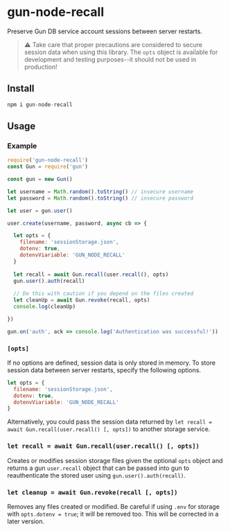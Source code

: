 # gun-node-recall
Preserve Gun DB service account sessions between server restarts. 

> ⚠️ Take care that proper precautions are considered to secure session data when using this library. The `opts` object is available for development and testing purposes--it should not be used in production!

## Install
```js
npm i gun-node-recall
```

## Usage

### Example
```js
require('gun-node-recall')
const Gun = require('gun')

const gun = new Gun()

let username = Math.random().toString() // insecure username
let password = Math.random().toString() // insecure password

let user = gun.user()

user.create(username, password, async cb => {

  let opts = {
    filename: 'sessionStorage.json',
    dotenv: true,
    dotenvViariable: 'GUN_NODE_RECALL'
  }
  
  let recall = await Gun.recall(user.recall(), opts)
  gun.user().auth(recall)
  
  // Do this with caution if you depend on the files created
  let cleanUp = await Gun.revoke(recall, opts)
  console.log(cleanUp)

})

gun.on('auth', ack => console.log('Authentication was successful!'))
```

### `[opts]`
If no options are defined, session data is only stored in memory. To store session data between server restarts, specify the following options.

```js
let opts = {
  filename: 'sessionStorage.json',
  dotenv: true, 
  dotenvViariable: 'GUN_NODE_RECALL'
}
```

Alternatively, you could pass the session data returned by `let recall = await Gun.recall(user.recall() [, opts])` to another storage service.

### `let recall = await Gun.recall(user.recall() [, opts])`
Creates or modifies session storage files given the optional `opts` object and returns a gun `user.recall` object that can be passed into gun to reauthenticate the stored user using `gun.user().auth(recall)`.

### `let cleanup = await Gun.revoke(recall [, opts])`
Removes any files created or modified. Be careful if using `.env` for storage with `opts.dotenv = true`; it will be removed too. This will be corrected in a later version.